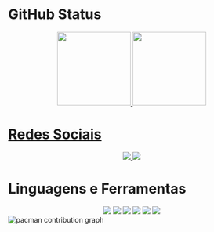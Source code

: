 # GitHub Status
<div align="center">
  <a href="https://github.com/giovannipereiradev">
  <img height="150em" src="https://github-readme-stats.vercel.app/api?username=giovannipereiradev&show_icons=false&title_color=ffe400&text_color=ffffff&bg_color=151515&include_all_commits=true&count_private=true"/>
  <img height="150em" src="https://github-readme-stats.vercel.app/api/top-langs/?username=giovannipereiradev&layout=compact&langs_count=7&title_color=ffe400&text_color=ffffff&bg_color=151515"/>
</div>

# Redes Sociais
<div align="center">
  <a href="https://giovannipereiradev.github.io/my-portifolio/" target="_blank">
    <img src="https://img.shields.io/badge/website-000000?style=for-the-badge&logo=About.me&logoColor=white">
  </a>
  <a href="https://www.linkedin.com/in/giovanni-pereira-tavares/" target="_blank">
    <img src="https://img.shields.io/badge/LinkedIn-0077B5?style=for-the-badge&logo=linkedin&logoColor=white">
  </a>
</div>

# Linguagens e Ferramentas
<div align="center">
  <img src="https://img.shields.io/badge/JavaScript-F7DF1E?style=for-the-badge&logo=javascript&logoColor=black" target="_blank">
  <img src="https://img.shields.io/badge/Node.js-43853D?style=for-the-badge&logo=node.js&logoColor=white" target="_blank">
  <img src="https://img.shields.io/badge/HTML5-E34F26?style=for-the-badge&logo=html5&logoColor=white" target="_blank">
  <img src="https://img.shields.io/badge/CSS3-1572B6?style=for-the-badge&logo=css3&logoColor=white" target="_blank">
  <img src="https://img.shields.io/badge/MongoDB-4EA94B?style=for-the-badge&logo=mongodb&logoColor=white" target="_blank">
  <img src="https://img.shields.io/badge/MySQL-005C84?style=for-the-badge&logo=mysql&logoColor=white" target="_blank">
</div>

<picture>
  <source media="(prefers-color-scheme: dark)" srcset="https://raw.githubusercontent.com/giovannipereiradev/giovannipereiradev/output/pacman-contribution-graph-dark.svg">
  <source media="(prefers-color-scheme: light)" srcset="https://raw.githubusercontent.com/giovannipereiradev/giovannipereiradev/output/pacman-contribution-graph.svg">
  <img alt="pacman contribution graph" src="https://raw.githubusercontent.com/giovannipereiradev/giovannipereiradev/output/pacman-contribution-graph.svg">
</picture>

